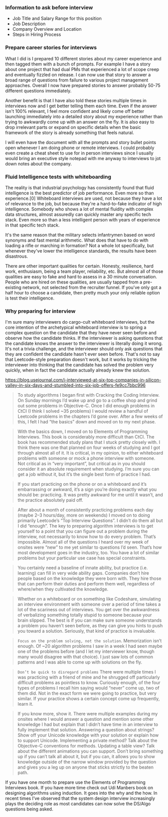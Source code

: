 
### Information to ask before interview
- Job Title and Salary Range for this position
- Job Description
- Company Overview and Location
- Steps in Hiring Process

### Prepare career stories for interviews
What I did is I prepared 10 different stories about my career experience and then tagged them with a bunch of prompts. For example I have a story about one project that had dual PMs that experienced a lot of scope creep and eventually fizzled on release. I can now use that story to answer a broad range of questions from failure to various project management approaches. Overall I now have prepared stories to answer probably 50-75 different questions immediately.  

Another benefit is that I have also told these stories multiple times in interviews now and I get better telling them each time. Even if the answer isn't 100% relevant, I feel more confident and likely come off better launching immediately into a detailed story about my experience rather than trying to awkwardly come up with an answer on the fly. It is also easy to drop irrelevant parts or expand on specific details when the basic framework of the story is already something that feels natural.

I will even have the document with all the prompts and story bullet points open whenever I am doing phone or remote interviews. I could probably even create a cheat sheet to use for in person interviews since I usually would bring an executive style notepad with me anyway to interviews to jot down notes about the company.


### Fluid Intelligence tests with whiteboarding
The reality is that industrial psychology has consistently found that fluid intelligence is the best predictor of job performance. Even more so than experience.[0]
Whiteboard interviews are used, not because they have a lot of relevance to the job, but because they're a hard-to-fake indicator of high intelligence. Somebody who shows a lot of mental fluidity with complex data structures, almost assuredly can quickly master any specific tech stack. Even more so than a less intelligent person with years of experience in that specific tech stack.  

It's the same reason that the military selects infantrymen based on word synonyms and fast mental arithmetic. What does that have to do with loading a rifle or marching in formation? Not a whole lot specifically, but whenever they've lower the intelligence standards, the results have been disastrous.   

There are other important qualities for certain. Honesty, resilience, hard work, enthusiasm, being a team player, reliability, etc. But almost all of those qualities are easy to fake and hard to assess in a 30 minute conversation. People who are hired on these qualities, are usually tapped from a pre-existing network, not selected from the recruiter funnel. If you've only got a half hour to choose a candidate, then pretty much your only reliable option is test their intelligence.    

### Why preparing for interview
I'm sure many interviewers do cargo-cult whiteboard interviews, but the core intention of the archetypical whiteboard interview is to spring a complex question on the candidate that they have never seen before and observe how the candidate thinks. If the interviewer is asking questions that the candidate knows the answer to the interviewer is literally doing it wrong. It's not a trivia challenge, and the interviewer should only ask questions that they are confident the candidate hasn't ever seen before. That's not to say that Leetcode-style preparation doesn't work, but it works by tricking the interviewer into thinking that the candidate has solved the problem very quickly, when in fact the candidate actually already knew the solution.   





https://blog.usejournal.com/i-interviewed-at-six-top-companies-in-silicon-valley-in-six-days-and-stumbled-into-six-job-offers-fe9cc7bbc996

> To study algorithms I began first with Cracking the Coding Interview. On Sunday mornings I’d wake up and go to a coffee shop and grind out some problems in Objective-C. Once I did enough problems in CtCI (I think I solved ~35 problems) I would review a handful of Leetcode problems in the chapters I’d gone over. After a few weeks of this, I felt I had “the basics” down and moved on to my next phase.

> With the basics down, I moved on to Elements of Programming Interviews. This book is considerably more difficult than CtCI. The book has recommended study plans that I stuck pretty closely with. I think there was one that planned on four weeks of studying and I got through almost all of it. It is critical, in my opinion, to either whiteboard problems with someone or mock a phone interview with someone. Not critical as in “very important”, but critical as in you should consider it an absolute requirement when studying. I’m sure you can get a job without it, but it’s the single best form of practice I had.

> If you start practicing on the phone or on a whiteboard and it’s embarrassing or awkward, it’s a sign you’re doing exactly what you should be: practicing. It was pretty awkward for me until it wasn’t, and the practice absolutely paid off.

> After about a month of consistently practicing problems each day (maybe 2–3 hours/day, more on weekends) I moved on to doing primarily Leetcode’s “Top Interview Questions”. I didn’t do them all but I did “enough”. The key to preparing algorithm interviews is to get yourself to a point that you can figure out a problem during the interview, not necessarily to know how to do every problem. That’s impossible. Almost all of the questions I heard over my week of onsites were “new” to me yet similar to questions I’d seen. That’s how most development goes in the industry, too. You have a lot of similar problems but your particular use case has special constraints.

>  You certainly need a baseline of innate ability, but practice (i.e. learning) can fill in very wide ability gaps. Companies don’t hire people based on the knowledge they were born with. They hire those that can perform their duties and perform them well, regardless of where/when they cultivated the knowledge.

> Whether on a whiteboard or on something like Codeshare, simulating an interview environment with someone over a period of time takes a lot of the scariness out of interviews. You get over the awkwardness of verbalizing something totally stupid to someone because your brain slipped. The best is if you can make sure someone understands a problem you haven’t seen before, as they can give you hints to push you toward a solution. Seriously, that kind of practice is invaluable.

> `Focus on the problem solving, not the solution`. Memorization isn’t enough. Of ~20 algorithm problems I saw in a week I had seen maybe one of the problems before (and I let my interviewer know, though many would disagree with that choice). I just saw lots of common patterns and I was able to come up with solutions on the fly.

> `Don’t be quick to disregard problems` There were multiple times I was practicing with a friend of mine and he shrugged off particularly difficult problems as pointless to know. Curiously enough, of the four types of problems I recall him saying would “never” come up, two of them did. Not in the exact form we were going to practice, but very similar. If your practice shows a certain concept come up frequently, learn it.

> If you know more, show it. There were multiple examples during my onsites where I would answer a question and mention some other knowledge I had but explain that I didn’t have time in an interview to fully implement that solution. Answering a question about strings? Show off your Unicode knowledge with your solution or explain how to support Unicode. Implementing a private method? Talk about the Objective-C conventions for methods. Updating a table view? Talk about the different animations you can support. Don’t bring something up if you can’t talk all about it, but if you can, it allows you to show knowledge outside of the narrow window provided by the question and gives you a leg up on anyone that sticks strictly to the beaten path.


If you have one month to prepare use the Elements of Programming Interviews book. If you have more time check out Udi Manbers book on designing algorithms using induction. It goes into the why and the how. In recent times I’ve observed that the system design interview increasingly plays the deciding role as most candidates can now solve the DS/Algo questions being asked.  


